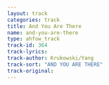 ```yaml
---
layout: track
categories: track
title: And You Are There
name: and-you-are-there
type: ahfow_track
track-id: 364
track-lyrics: 
track-author: Krukowski/Yang
track-sort: "AND YOU ARE THERE"
track-original: 
---
```

